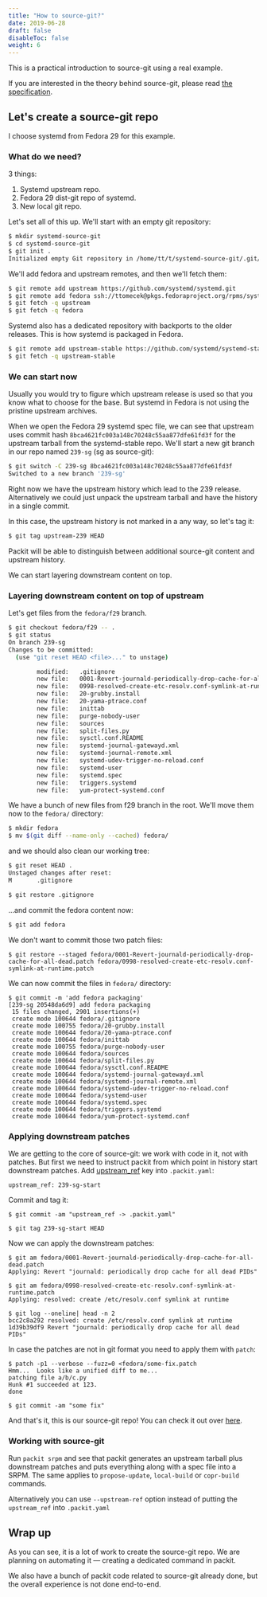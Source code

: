 ```yaml
---
title: "How to source-git?"
date: 2019-06-28
draft: false
disableToc: false
weight: 6
---
```



This is a practical introduction to source-git using a real example.

If you are interested in the theory behind source-git, please read [the
specification](/source-git/).


## Let's create a source-git repo

I choose systemd from Fedora 29 for this example.


### What do we need?

3 things:

1. Systemd upstream repo.
2. Fedora 29 dist-git repo of systemd.
3. New local git repo.

Let's set all of this up. We'll start with an empty git repository:

```bash
$ mkdir systemd-source-git
$ cd systemd-source-git
$ git init .
Initialized empty Git repository in /home/tt/t/systemd-source-git/.git/
```

We'll add fedora and upstream remotes, and then we'll fetch them:

```bash
$ git remote add upstream https://github.com/systemd/systemd.git
$ git remote add fedora ssh://ttomecek@pkgs.fedoraproject.org/rpms/systemd.git
$ git fetch -q upstream
$ git fetch -q fedora
```

Systemd also has a dedicated repository with backports to the older releases.
This is how systemd is packaged in Fedora.

```bash
$ git remote add upstream-stable https://github.com/systemd/systemd-stable.git
$ git fetch -q upstream-stable
```

### We can start now

Usually you would try to figure which upstream release is used so that you know
what to choose for the base. But systemd in Fedora is not using the pristine
upstream archives.

When we open the Fedora 29 systemd spec file, we can see that upstream uses
commit hash `8bca4621fc003a148c70248c55aa877dfe61fd3f` for the upstream tarball
from the systemd-stable repo. We'll start a new git branch in our repo named
`239-sg` (sg as source-git):

```bash
$ git switch -C 239-sg 8bca4621fc003a148c70248c55aa877dfe61fd3f
Switched to a new branch '239-sg'
```

Right now we have the upstream history which lead to the 239 release.
Alternatively we could just unpack the upstream tarball and have the history in
a single commit.

In this case, the upstream history is not marked in a any way, so let's tag it:

```bash
$ git tag upstream-239 HEAD
```

Packit will be able to distinguish between additional source-git
content and upstream history.

We can start layering downstream content on top.


### Layering downstream content on top of upstream

Let's get files from the `fedora/f29` branch.

```bash
$ git checkout fedora/f29 -- .
$ git status
On branch 239-sg
Changes to be committed:
  (use "git reset HEAD <file>..." to unstage)

        modified:   .gitignore
        new file:   0001-Revert-journald-periodically-drop-cache-for-all-dead.patch
        new file:   0998-resolved-create-etc-resolv.conf-symlink-at-runtime.patch
        new file:   20-grubby.install
        new file:   20-yama-ptrace.conf
        new file:   inittab
        new file:   purge-nobody-user
        new file:   sources
        new file:   split-files.py
        new file:   sysctl.conf.README
        new file:   systemd-journal-gatewayd.xml
        new file:   systemd-journal-remote.xml
        new file:   systemd-udev-trigger-no-reload.conf
        new file:   systemd-user
        new file:   systemd.spec
        new file:   triggers.systemd
        new file:   yum-protect-systemd.conf
```

We have a bunch of new files from f29 branch in the root. We'll move them now
to the `fedora/` directory:

```bash
$ mkdir fedora
$ mv $(git diff --name-only --cached) fedora/
```

and we should also clean our working tree:

```bash
$ git reset HEAD .
Unstaged changes after reset:
M       .gitignore

$ git restore .gitignore
```

...and commit the fedora content now:

```bash
$ git add fedora
```

We don't want to commit those two patch files:
```
$ git restore --staged fedora/0001-Revert-journald-periodically-drop-cache-for-all-dead.patch fedora/0998-resolved-create-etc-resolv.conf-symlink-at-runtime.patch
```

We can now commit the files in `fedora/` directory:
```
$ git commit -m 'add fedora packaging'
[239-sg 20548da6d9] add fedora packaging
 15 files changed, 2901 insertions(+)
 create mode 100644 fedora/.gitignore
 create mode 100755 fedora/20-grubby.install
 create mode 100644 fedora/20-yama-ptrace.conf
 create mode 100644 fedora/inittab
 create mode 100755 fedora/purge-nobody-user
 create mode 100644 fedora/sources
 create mode 100644 fedora/split-files.py
 create mode 100644 fedora/sysctl.conf.README
 create mode 100644 fedora/systemd-journal-gatewayd.xml
 create mode 100644 fedora/systemd-journal-remote.xml
 create mode 100644 fedora/systemd-udev-trigger-no-reload.conf
 create mode 100644 fedora/systemd-user
 create mode 100644 fedora/systemd.spec
 create mode 100644 fedora/triggers.systemd
 create mode 100644 fedora/yum-protect-systemd.conf
```


### Applying downstream patches
We are getting to the core of source-git: we work with code in it, not with
patches. But first we need to instruct packit from which point in history start
downstream patches.
Add [upstream_ref](https://packit.dev/docs/configuration/#upstream-ref) key into
`.packit.yaml`:

```
upstream_ref: 239-sg-start
```

Commit and tag it:

```
$ git commit -am "upstream_ref -> .packit.yaml"

$ git tag 239-sg-start HEAD
```

Now we can apply the downstream patches:

```
$ git am fedora/0001-Revert-journald-periodically-drop-cache-for-all-dead.patch
Applying: Revert "journald: periodically drop cache for all dead PIDs"

$ git am fedora/0998-resolved-create-etc-resolv.conf-symlink-at-runtime.patch
Applying: resolved: create /etc/resolv.conf symlink at runtime

$ git log --oneline| head -n 2
bcc2c8a292 resolved: create /etc/resolv.conf symlink at runtime
1d39b39df9 Revert "journald: periodically drop cache for all dead PIDs"
```

In case the patches are not in git format you need to apply them with `patch`:
```
$ patch -p1 --verbose --fuzz=0 <fedora/some-fix.patch
Hmm...  Looks like a unified diff to me...
patching file a/b/c.py
Hunk #1 succeeded at 123.
done

$ git commit -am "some fix"
```

And that's it, this is our source-git repo! You can check it out over
[here](https://github.com/packit-service/systemd-source-git).

### Working with source-git

Run `packit srpm` and see that packit generates an upstream tarball plus
downstream patches and puts everything along with a spec file into a SRPM.
The same applies to `propose-update`, `local-build` or `copr-build` commands.

Alternatively you can use `--upstream-ref` option instead of putting
the `upstream_ref` into `.packit.yaml`


## Wrap up
As you can see, it is a lot of work to create the source-git repo. We are
planning on automating it — creating a dedicated command in packit.

We also have a bunch of packit code related to source-git already done, but the
overall experience is not done end-to-end.
